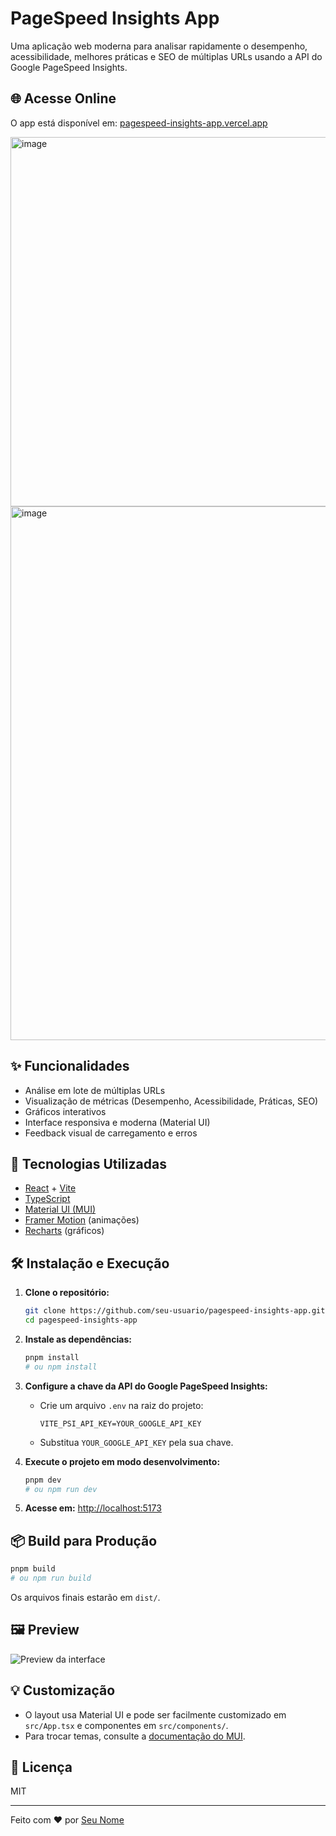 # PageSpeed Insights App

Uma aplicação web moderna para analisar rapidamente o desempenho, acessibilidade, melhores práticas e SEO de múltiplas URLs usando a API do Google PageSpeed Insights.

## 🌐 Acesse Online

O app está disponível em: [pagespeed-insights-app.vercel.app](https://pagespeed-insights-app.vercel.app)

<img width="1413" height="591" alt="image" src="https://github.com/user-attachments/assets/c5a2391d-f558-4447-b192-73ed111e1c88" />

<img width="1408" height="854" alt="image" src="https://github.com/user-attachments/assets/a6f80936-38d5-4a65-b5dc-c0319a464653" />

## ✨ Funcionalidades
- Análise em lote de múltiplas URLs
- Visualização de métricas (Desempenho, Acessibilidade, Práticas, SEO)
- Gráficos interativos
- Interface responsiva e moderna (Material UI)
- Feedback visual de carregamento e erros

## 🚀 Tecnologias Utilizadas
- [React](https://react.dev/) + [Vite](https://vitejs.dev/)
- [TypeScript](https://www.typescriptlang.org/)
- [Material UI (MUI)](https://mui.com/)
- [Framer Motion](https://www.framer.com/motion/) (animações)
- [Recharts](https://recharts.org/) (gráficos)

## 🛠️ Instalação e Execução

1. **Clone o repositório:**
   ```sh
   git clone https://github.com/seu-usuario/pagespeed-insights-app.git
   cd pagespeed-insights-app
   ```

2. **Instale as dependências:**
   ```sh
   pnpm install
   # ou npm install
   ```

3. **Configure a chave da API do Google PageSpeed Insights:**
   - Crie um arquivo `.env` na raiz do projeto:
     ```env
     VITE_PSI_API_KEY=YOUR_GOOGLE_API_KEY
     ```
   - Substitua `YOUR_GOOGLE_API_KEY` pela sua chave.

4. **Execute o projeto em modo desenvolvimento:**
   ```sh
   pnpm dev
   # ou npm run dev
   ```

5. **Acesse em:**
   [http://localhost:5173](http://localhost:5173)

## 📦 Build para Produção
```sh
pnpm build
# ou npm run build
```
Os arquivos finais estarão em `dist/`.

## 🖼️ Preview
![Preview da interface](./docs/preview.png)

## 💡 Customização
- O layout usa Material UI e pode ser facilmente customizado em `src/App.tsx` e componentes em `src/components/`.
- Para trocar temas, consulte a [documentação do MUI](https://mui.com/material-ui/customization/theming/).

## 📝 Licença
MIT

---

Feito com ❤️ por [Seu Nome](https://github.com/seu-usuario)

